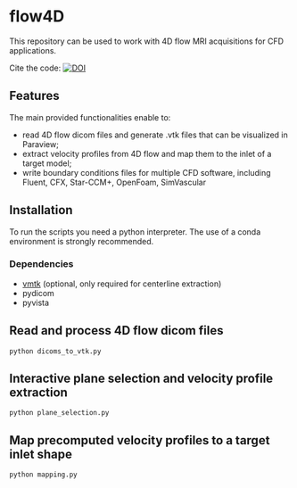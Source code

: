 # flow4D
This repository can be used to work with 4D flow MRI acquisitions for CFD applications. <br/>

Cite the code: [![DOI](https://zenodo.org/badge/295950364.svg)](https://zenodo.org/badge/latestdoi/295950364) <br/>

## Features
The main provided functionalities enable to: 
- read 4D flow dicom files and generate .vtk files that can be visualized in Paraview;
- extract velocity profiles from 4D flow and map them to the inlet of a target model;
- write boundary conditions files for multiple CFD software, including Fluent, CFX, Star-CCM+, OpenFoam, SimVascular

## Installation
To run the scripts you need a python interpreter. The use of a conda environment is 
strongly recommended. 

### Dependencies
- [vmtk](https://github.com/conda-forge/vmtk-feedstock) (optional, only required for centerline extraction)
- pydicom
- pyvista


## Read and process 4D flow dicom files
```
python dicoms_to_vtk.py
```

## Interactive plane selection and velocity profile extraction
```
python plane_selection.py
```

## Map precomputed velocity profiles to a target inlet shape
```
python mapping.py
```
